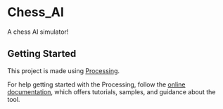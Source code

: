 # Chess_AI
A chess AI simulator!

## Getting Started
This project is made using [Processing](https://processing.org/).

For help getting started with the Processing, follow the
[online documentation](https://processing.org/tutorials/gettingstarted), which offers tutorials,
samples, and guidance about the tool.
